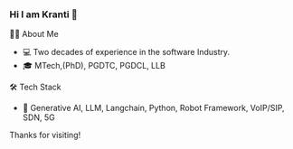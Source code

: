 ### Hi I am Kranti 👋
👨🏻‍ About Me
- 💻 Two decades of experience in the software Industry.
- 🎓 MTech,(PhD), PGDTC, PGDCL, LLB
  
🛠️ Tech Stack

- 🔣 Generative AI, LLM, Langchain, Python, Robot Framework, VoIP/SIP, SDN, 5G

Thanks for visiting!





<!--
**krantikumara/krantikumara** is a ✨ _special_ ✨ repository because its `README.md` (this file) appears on your GitHub profile.

Here are some ideas to get you started:

- 🔭 I’m currently working on ...
- 🌱 I’m currently learning ...
- 👯 I’m looking to collaborate on ...
- 🤔 I’m looking for help with ...
- 💬 Ask me about ...
- 📫 How to reach me: ...
- 😄 Pronouns: ...
- ⚡ Fun fact: ...
-->
